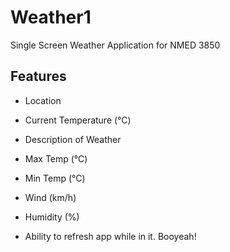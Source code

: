 # Weather1

Single Screen Weather Application for NMED 3850

## Features

* Location
* Current Temperature (°C)
* Description of Weather
* Max Temp (°C)
* Min Temp (°C)
* Wind (km/h)
* Humidity (%)

* Ability to refresh app while in it. Booyeah!
